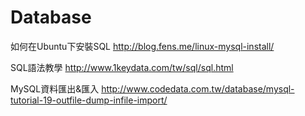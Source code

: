 # Database

如何在Ubuntu下安裝SQL
http://blog.fens.me/linux-mysql-install/

SQL語法教學
http://www.1keydata.com/tw/sql/sql.html

MySQL資料匯出&匯入
http://www.codedata.com.tw/database/mysql-tutorial-19-outfile-dump-infile-import/
